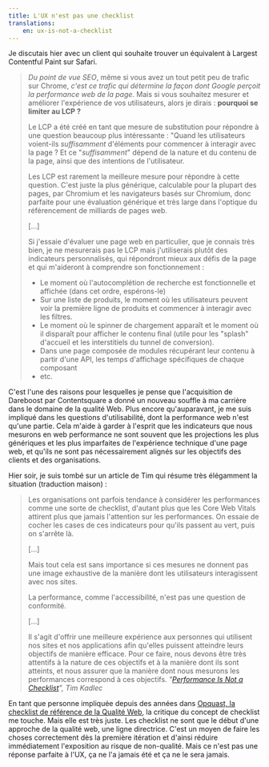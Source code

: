 ```yaml
---
title: L'UX n'est pas une checklist
translations:
    en: ux-is-not-a-checklist
---
```


Je discutais hier avec un client qui souhaite trouver un équivalent à Largest Contentful Paint sur Safari.

> _Du point de vue SEO_, même si vous avez un tout petit peu de trafic sur Chrome, _c'est ce trafic qui détermine la façon dont Google perçoit la performance web de la page_. Mais si vous souhaitez mesurer et améliorer l'expérience de vos utilisateurs, alors je dirais : **pourquoi se limiter au LCP ?**
>
> Le LCP a été créé en tant que mesure de substitution pour répondre à une question beaucoup plus intéressante : "Quand les utilisateurs voient-ils _suffisamment_ d'éléments pour commencer à interagir avec la page ? Et ce "_suffisamment_" dépend de la nature et du contenu de la page, ainsi que des intentions de l'utilisateur.
>
> Les LCP est rarement la meilleure mesure pour répondre à cette question. C'est juste la plus générique, calculable pour la plupart des pages, par Chromium et les navigateurs basés sur Chromium, donc parfaite pour une évaluation générique et très large dans l'optique du référencement de milliards de pages web.
>
> […]
>
> Si j'essaie d'évaluer une page web en particulier, que je connais très bien, je ne mesurerais pas le LCP mais j'utiliserais plutôt des indicateurs personnalisés, qui répondront mieux aux défis de la page et qui m'aideront à comprendre son fonctionnement :
>
> -   Le moment où l'autocomplétion de recherche est fonctionnelle et affichée (dans cet ordre, espérons-le)
> -   Sur une liste de produits, le moment où les utilisateurs peuvent voir la première ligne de produits et commencer à interagir avec les filtres.
> -   Le moment où le spinner de chargement apparaît et le moment où il disparaît pour afficher le contenu final (utile pour les "splash" d'accueil et les interstitiels du tunnel de conversion).
> -   Dans une page composée de modules récupérant leur contenu à partir d'une API, les temps d'affichage spécifiques de chaque composant
> -   etc.

C'est l'une des raisons pour lesquelles je pense que l'acquisition de Dareboost par Contentsquare a donné un nouveau souffle à ma carrière dans le domaine de la qualité Web. Plus encore qu'auparavant, je me suis impliqué dans les questions d'utilisabilité, dont la performance web n'est qu'une partie. Cela m'aide à garder à l'esprit que les indicateurs que nous mesurons en web performance ne sont souvent que les projections les plus génériques et les plus imparfaites de l'expérience technique d'une page web, et qu'ils ne sont pas nécessairement alignés sur les objectifs des clients et des organisations.

Hier soir, je suis tombé sur un article de Tim qui résume très élégamment la situation (traduction maison) :

> Les organisations ont parfois tendance à considérer les performances comme une sorte de checklist, d'autant plus que les Core Web Vitals attirent plus que jamais l'attention sur les performances. On essaie de cocher les cases de ces indicateurs pour qu'ils passent au vert, puis on s'arrête là.
> 
> […]
> 
> Mais tout cela est sans importance si ces mesures ne donnent pas une image exhaustive de la manière dont les utilisateurs interagissent avec nos sites.
>
> La performance, comme l'accessibilité, n'est pas une question de conformité.
>
> […]
>
> Il s'agit d'offrir une meilleure expérience aux personnes qui utilisent nos sites et nos applications afin qu'elles puissent atteindre leurs objectifs de manière efficace. Pour ce faire, nous devons être très attentifs à la nature de ces objectifs et à la manière dont ils sont atteints, et nous assurer que la manière dont nous mesurons les performances correspond à ces objectifs. <cite>"<a href="https://timkadlec.com/remembers/2023-06-01-performance-is-not-a-checklist/" hreflang="en">Performance Is Not a Checklist</a>", Tim Kadlec</cite>

En tant que personne impliquée depuis des années dans [Opquast, la checklist de référence de la Qualité Web](https://checklists.opquast.com/fr/assurance-qualite-web/), la critique du concept de checklist me touche. Mais elle est très juste. Les checklist ne sont que le début d'une approche de la qualité web, une ligne directrice. C'est un moyen de faire les choses correctement dès la première itération et d'ainsi réduire immédiatement l'exposition au risque de non-qualité. Mais ce n'est pas une réponse parfaite à l'UX, ça ne l'a jamais été et ça ne le sera jamais.
